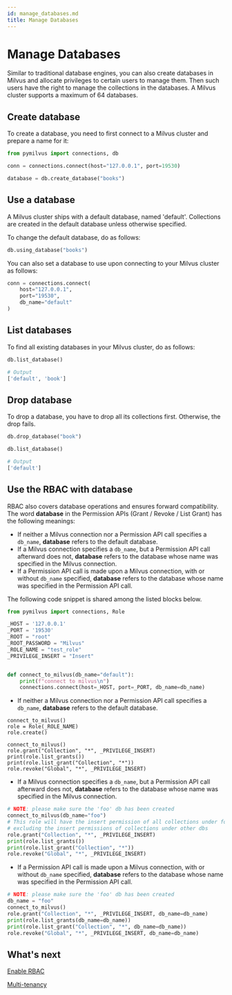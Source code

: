 ```yaml
---
id: manage_databases.md
title: Manage Databases
---
```


# Manage Databases

Similar to traditional database engines, you can also create databases in Milvus and allocate privileges to certain users to manage them. Then such users have the right to manage the collections in the databases. A Milvus cluster supports a maximum of 64 databases.

## Create database

To create a database, you need to first connect to a Milvus cluster and prepare a name for it:

```python
from pymilvus import connections, db

conn = connections.connect(host="127.0.0.1", port=19530)

database = db.create_database("books")
```

## Use a database

A Milvus cluster ships with a default database, named 'default'. Collections are created in the default database unless otherwise specified.

To change the default database, do as follows:

```python
db.using_database("books")
```

You can also set a database to use upon connecting to your Milvus cluster as follows:

```python
conn = connections.connect(
    host="127.0.0.1",
    port="19530",
    db_name="default"
)
```

## List databases

To find all existing databases in your Milvus cluster, do as follows:

```python
db.list_database()

# Output
['default', 'book']
```

## Drop database

To drop a database, you have to drop all its collections first. Otherwise, the drop fails.

```python
db.drop_database("book")

db.list_database()

# Output
['default']
```

## Use the RBAC with database

RBAC also covers database operations and ensures forward compatibility. The word **database** in the Permission APIs (Grant / Revoke / List Grant) has the following meanings:

- If neither a Milvus connection nor a Permission API call specifies a `db_name`, **database** refers to the default database.
- If a Milvus connection specifies a `db_name`, but a Permission API call afterward does not, **database** refers to the database whose name was specified in the Milvus connection.
- If a Permission API call is made upon a Milvus connection, with or without `db_name` specified, **database** refers to the database whose name was specified in the Permission API call.

The following code snippet is shared among the listed blocks below.

```python
from pymilvus import connections, Role

_HOST = '127.0.0.1'
_PORT = '19530'
_ROOT = "root"
_ROOT_PASSWORD = "Milvus"
_ROLE_NAME = "test_role"
_PRIVILEGE_INSERT = "Insert"


def connect_to_milvus(db_name="default"):
    print(f"connect to milvus\n")
    connections.connect(host=_HOST, port=_PORT, db_name=db_name)
```

- If neither a Milvus connection nor a Permission API call specifies a `db_name`, **database** refers to the default database.

```
connect_to_milvus()
role = Role(_ROLE_NAME)
role.create()

connect_to_milvus()
role.grant("Collection", "*", _PRIVILEGE_INSERT)
print(role.list_grants())
print(role.list_grant("Collection", "*"))
role.revoke("Global", "*", _PRIVILEGE_INSERT)
```

- If a Milvus connection specifies a `db_name`, but a Permission API call afterward does not, **database** refers to the database whose name was specified in the Milvus connection.

```python
# NOTE: please make sure the 'foo' db has been created
connect_to_milvus(db_name="foo")
# This role will have the insert permission of all collections under foo db,
# excluding the insert permissions of collections under other dbs
role.grant("Collection", "*", _PRIVILEGE_INSERT)
print(role.list_grants())
print(role.list_grant("Collection", "*"))
role.revoke("Global", "*", _PRIVILEGE_INSERT)
```

- If a Permission API call is made upon a Milvus connection, with or without `db_name` specified, **database** refers to the database whose name was specified in the Permission API call.

```python
# NOTE: please make sure the 'foo' db has been created
db_name = "foo"
connect_to_milvus()
role.grant("Collection", "*", _PRIVILEGE_INSERT, db_name=db_name)
print(role.list_grants(db_name=db_name))
print(role.list_grant("Collection", "*", db_name=db_name))
role.revoke("Global", "*", _PRIVILEGE_INSERT, db_name=db_name)
```

## What's next

[Enable RBAC](rbac.md)

[Multi-tenancy](multi_tenancy.md)
